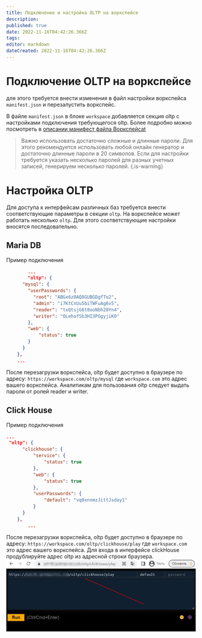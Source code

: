 ```yaml
---
title: Подключение и настройка OLTP на воркспейсе 
description: 
published: true
date: 2022-11-16T04:42:26.366Z
tags: 
editor: markdown
dateCreated: 2022-11-16T04:42:26.366Z
---
```


# Подключение OLTP на воркспейсе 
для этого требуется внести изменения в файл настройки воркспейса `manifest.json` и перезапустить воркспейс.

В файле `manifest.json` в блоке `workspace` добавляется секция oltp c настройками подключения требующегося oltp. Более подробно можно посмотреть в [описании манифест файла Воркспейсаt](/ru/workspace/config/manifest)

> Важно использовать достаточно сложные и длинные пароли. Для этого рекомендуется использовать любой онлайн генератор и достаточно длинные пароли в 20 символов. 
Если для настройки требуется указать несколько паролей для разных учетных записей, генерируем несколько паролей.
{.is-warning}

# Настройка OLTP
Для доступа к интерфейсам различных баз требуется внести соответствующие параметры в секции `oltp`. На воркспейсе может работать несколько `oltp`. Для этого соответствующие настройки вносятся последовательно. 

## Maria DB
Пример подключения

```json
		...
		"oltp": {
      "mysql": {
        "userPasswords": {
          "root": "ABGx6z0AQ8GUBGDgfTo2",
          "admin": "i7KtCnUu5biTWFuAg6v5",
          "reader": "txQtsjG6t8ooNbh20Yn4",
          "writer": "OLehofSb3HI3PGgyjiK0"
        },
        "web": {
            "status": true
        }
      }
    },
	...
```
После перезагрузки воркспейса, oltp будет доступно в браузере по адресу: `https://workspace.com/oltp/mysql`
где `workspace.com` это адрес вашего воркспейса.
Аналитикам для пользования oltp следует выдать пароли от ролей reader и writer.
## Click House
Пример подключения
```json
...
 "oltp": {
      "clickhouse": {
          "service": {
              "status": true
          },
          "web": {
              "status": true
          },
          "userPasswords": {
              "default": "vq0xnnmzJittJsday1"
          }
      }
    },
		...
```
После перезагрузки воркспейса, oltp будет доступно в браузере по адресу: `https://workspace.com/oltp/clickhouse/play`
где `workspace.com` это адрес вашего воркспейса.
Для входа в интерфейсе clickHouse продублируйте адрес oltp из адресной строки браузера.
![oltpclickhouse.jpg](/workspace/oltpclickhouse.jpg)


